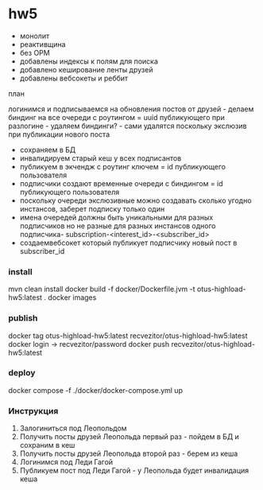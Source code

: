 # hw5

* монолит
* реактивщина
* без ОРМ
* добавлены индексы к полям для поиска
* добавлено кеширование ленты друзей
* добавлены вебсокеты и реббит



план

логинимся и подписываемся на обновления постов от друзей - делаем биндинг на все очереди с роутингом = uuid публикующего
при разлогине - удаляем биндинги? - сами удалятся поскольку экслюзив
при публикации нового поста 
 - сохраняем в БД
 - инвалидируем старый кеш у всех подписантов
 - публикуем в экчендж c роутинг ключем = id публикующего пользователя
 - подписчики создают временные очереди c биндингом = id публикующего пользователя
 - поскольку очереди экслюзивные можно создавать сколько угодно инстансов, заберет подписку только один
 - имена очередей должны быть уникальными для разных подписчиков но не разные для разных инстансов одного подписчика- subscription-<interest_id>-<subscriber_id>
 - создаемвебсокет который публикует подписчику новый пост в subscriber_id


### install

mvn clean install
docker build -f docker/Dockerfile.jvm -t otus-highload-hw5:latest .
docker images

### publish

docker tag otus-highload-hw5:latest recvezitor/otus-highload-hw5:latest
docker login -> recvezitor/password
docker push recvezitor/otus-highload-hw5:latest

### deploy 

docker compose -f ./docker/docker-compose.yml up

### Инструкция

1. Залогиниться под Леопольдом
2. Получить посты друзей Леопольда первый раз - пойдем в БД и сохраним в кеш
3. Получить посты друзей Леопольда второй раз - берем из кеша
4. Логинимся под Леди Гагой
5. Публикуем пост под Леди Гагой - у Леопольда будет инвалидация кеша
